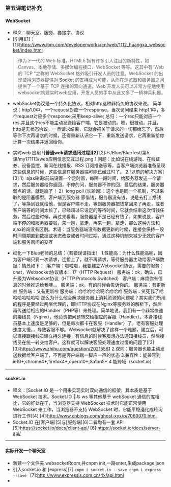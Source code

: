 ### 第五课笔记补充
#### WebSocket
- 释义：聊天室、服务、套接字、协议
- [引用][1]：[1]:https://www.ibm.com/developerworks/cn/web/1112_huangxa_websocket/index.html
> 作为下一代的 Web 标准，HTML5 拥有许多引人注目的新特性，如 Canvas、本地存储、多媒体编程接口、WebSocket 等等。这其中有“Web 的 TCP ”之称的 WebSocket 格外吸引开发人员的注意。WebSocket 的出现使得浏览器提供对 [Socket](https://baike.baidu.com/item/socket/281150?fr=aladdin) 的支持成为可能，从而在浏览器和服务器之间提供了一个基于 TCP 连接的双向通道。Web 开发人员可以非常方便地使用websocket构建实时web应用，开发人员的手中从此又多了一柄神兵利器。
- webSocket协议是一个持久化协议，相对http这种非持久的协议来说。
简单说：http1.0中，一个request对应一个response，当次访问结束
        http1.1中，多个request对应多个response,采用keep-alive;
    总归：一个req只能对应一个res,并且这个res不能主动发送给客户端，它是被动的。嗯，很被动。并且，http是无状态协议，一旦请求结束，它就会把关于请求的一切都给忘了，然后等你下次再请求的时候，还得重新认识它一下，重新发送请求，它再重新给你计算一次结果并返回给你。
- 实时web 应用
**![普通web请求通讯过程][2]**
[2]:F:/Blue/BlueTest/第5课/my171113/web应用信息交互过程.png
1.问题：比如说在线游戏、在线证券、设备监控、新闻在线播报、RSS 订阅推送等等，当客户端浏览器准备呈现这些信息的时候，这些信息在服务器端可能已经过时了。
2.[以前的解决方案][3]
1）ajax轮询:前端设置一个定时器，每隔一段时间，给服务器发送一个请求，然后服务器给你返回，不停的问，服务器不停的回，最后的结果，服务器弱点的话，就是崩了！
2）long poll (长轮询)：这个也是同一个机制，不过采取的是阻塞模型。客户端到服务器
 家借钱，服务器没有钱，说是去打工挣钱了，等挣到钱就给他，但是客户端不走，等到服务器把钱拿回来了再走，或者客户端等的时间太长了，已经超过它设定的等待时间，它就会结束这次借钱任务，然后过些时候，再过来看看，服务器是不是已经有钱了。如果说是，客户端不停的和服务器要钱，来一趟，拿走，再来一趟，拿走，那么这种方法和ajax轮询没有区别。术语：当服务器端没有数据更新的时候，连接会保持一段时间周期直到数据或状态改变或者时间过期，通过这种机制来减少无效的客户端和服务器间的交互

- 细化一下Blue老师的总结：（若错误请指出）
1.性能高：为什么性能高呢，因为客户端只要一次请求，连接上了，就不再请求，等待服务器主动给客户端数据：情景如下：
[客户端：啦啦啦，我要建立Websocket协议，需要的服务：chat，Websocket协议版本：17（HTTP Request）
服务端：ok，确认，已升级为Websocket协议（HTTP Protocols Switched）
客户端：麻烦你有信息的时候推送给我噢。。
服务端：ok，有的时候会告诉你的。
服务端：有更新啦
服务端：又有更新啦
服务端：哈哈哈哈哈啊哈哈哈哈
服务端：笑死我了哈哈哈哈哈哈哈
那么为什么他会解决服务器上消耗资源的问题呢？其实我们所用的程序是要经过两层代理的，即HTTP协议在Nginx等服务器的解析下，然后再传送给相应的Handler（PHP等）来处理。简单地说，我们有一个非常快速的接线员（Nginx），他负责把问题转交给相应的客服（Handler）。本身接线员基本上速度是足够的，但是每次都卡在客服（Handler）了，老有客服处理速度太慢。，导致客服不够。Websocket就解决了这样一个难题，建立后，可以直接跟接线员建立持久连接，有信息的时候客服想办法通知接线员，然后接线员在统一转交给客户。这样就可以解决客服处理速度过慢的问题了][3]
[3]:https://www.zhihu.com/question/20215561
2.双向：服务器也能主动发送数据给客户端了，不再是客户端踹一脚应一声的状态
3.兼容性：能兼容到ie10+,chrome4+,firefox4+,opera10+,Safari5+
4.能跨域（socket.io）

---

#### socket.io
- 释义：[Socket.IO 是一个用来实现实时双向通信的框架，其本质是基于 WebSocket 技术。Socket.IO 与 ws 等其他基于 webSocket 通信的库相比，它的好处在于，当浏览器支持 WebSocket 技术时它能正常使用 WebSocket 来工作，当浏览器不支持 WebSocket 时，它能平稳退化成轮询进行工作][4]
[4]:http://www.cnblogs.com/ghost-xyx/p/7060070.html
- Socket.IO 在[客户端][5]与[服务端][6]二者均有一套 API
[5]:https://socket.io/docs/client-api/
[6]:https://socket.io/docs/server-api/

---

#### 实际开发一个聊天室
- 新建一个文件夹 websocketRoom,并cnpm init,一路enter,生成package.json
- 引入socket.io 和 [express][7]
`cnpm i socket.io --save
 cnpm i express --save
`
[7]:http://www.expressjs.com.cn/4x/api.html
- 









